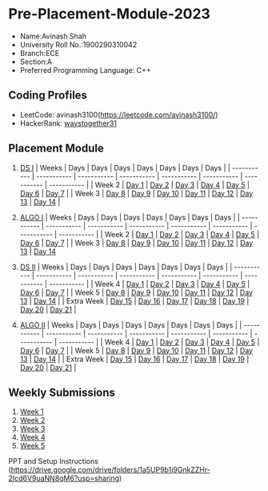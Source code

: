 # Pre-Placement-Module-2023

- Name:Avinash Shah
- University Roll No.:1900290310042
- Branch:ECE
- Section:A
- Preferred Programming Language: C++

## Coding Profiles
- LeetCode: avinash3100(https://leetcode.com/avinash3100/)
- HackerRank: [waystogether31](https://www.hackerrank.com/waystogether31)

## Placement Module
1. [DS I](https://github.com/Avinashshah1/Pre-Placement-Module-2023/tree/main/DS%20I)
    | Weeks | Days | Days | Days | Days | Days | Days | Days |
    | ----------- | ----------- | ----------- | ----------- | ----------- | ----------- | ----------- | ----------- | 
    | Week 2 | [Day 1](https://github.com/Avinashshah1/Pre-Placement-Module-2023/tree/main/DS%20I/Day%201) | [Day 2](https://github.com/Avinashshah1/Pre-Placement-Module-2023/tree/main/DS%20I/Day%202) | [Day 3](https://github.com/Avinashshah1/Pre-Placement-Module-2023/tree/main/DS%20I/Day%203) | [Day 4](https://github.com/Avinashshah1/Pre-Placement-Module-2023/tree/main/DS%20I/Day%204) | [Day 5](https://github.com/Avinashshah1/Pre-Placement-Module-2023/tree/main/DS%20I/Day%205) | [Day 6](https://github.com/Avinashshah1/Pre-Placement-Module-2023/tree/main/DS%20I/Day%206) | [Day 7](https://github.com/Avinashshah1/Pre-Placement-Module-2023/tree/main/DS%20I/Day%207) |
    | Week 3 | [Day 8](https://github.com/Avinashshah1/Pre-Placement-Module-2023/tree/main/DS%20I/Day%208) | [Day 9](https://github.com/Avinashshah1/Pre-Placement-Module-2023/tree/main/DS%20I/Day%209) | [Day 10](https://github.com/Avinashshah1/Pre-Placement-Module-2023/tree/main/DS%20I/Day%2010) | [Day 11](https://github.com/Avinashshah1/Pre-Placement-Module-2023/tree/main/DS%20I/Day%2011) | [Day 12](https://github.com/Avinashshah1/Pre-Placement-Module-2023/tree/main/DS%20I/Day%2012) | [Day 13](https://github.com/Avinashshah1/Pre-Placement-Module-2023/tree/main/DS%20I/Day%2013) | [Day 14](https://github.com/Avinashshah1/Pre-Placement-Module-2023/tree/main/DS%20I/Day%2014) |
    
2. [ALGO I](https://github.com/Avinashshah1/Pre-Placement-Module-2023/tree/main/ALGO%20I)
    | Weeks | Days | Days | Days | Days | Days | Days | Days |
    | ----------- | ----------- | ----------- | ----------- | ----------- | ----------- | ----------- | ----------- |
    | Week 2 | [Day 1](https://github.com/Avinashshah1/Pre-Placement-Module-2023/tree/main/ALGO%20I/Day%201) | [Day 2](https://github.com/Avinashshah1/Pre-Placement-Module-2023/tree/main/ALGO%20I/Day%202) | [Day 3](https://github.com/Avinashshah1/Pre-Placement-Module-2023/tree/main/ALGO%20I/Day%203) | [Day 4](https://github.com/Avinashshah1/Pre-Placement-Module-2023/tree/main/ALGO%20I/Day%204) | [Day 5](https://github.com/Avinashshah1/Pre-Placement-Module-2023/tree/main/ALGO%20I/Day%205) | [Day 6](https://github.com/Avinashshah1/Pre-Placement-Module-2023/tree/main/ALGO%20I/Day%206) | [Day 7](https://github.com/Avinashshah1/Pre-Placement-Module-2023/tree/main/ALGO%20I/Day%207) |
    | Week 3 | [Day 8](https://github.com/Avinashshah1/Pre-Placement-Module-2023/tree/main/ALGO%20I/Day%208) | [Day 9](https://github.com/Avinashshah1/Pre-Placement-Module-2023/tree/main/ALGO%20I/Day%209) | [Day 10](https://github.com/Avinashshah1/Pre-Placement-Module-2023/tree/main/ALGO%20I/Day%2010) | [Day 11](https://github.com/Avinashshah1/Pre-Placement-Module-2023/tree/main/ALGO%20I/Day%2011) | [Day 12](https://github.com/Avinashshah1/Pre-Placement-Module-2023/tree/main/ALGO%20I/Day%2012) | [Day 13](https://github.com/Avinashshah1/Pre-Placement-Module-2023/tree/main/ALGO%20I/Day%2013) | [Day 14](https://github.com/Avinashshah1/Pre-Placement-Module-2023/tree/main/ALGO%20I/Day%2014)  
    
3. [DS II](https://github.com/Avinashshah1/Pre-Placement-Module-2023/tree/main/DS%20II)
    | Weeks | Days | Days | Days | Days | Days | Days | Days |
    | ----------- | ----------- | ----------- | ----------- | ----------- | ----------- | ----------- | ----------- |
    | Week 4 | [Day 1](https://github.com/Avinashshah1/Pre-Placement-Module-2023/tree/main/DS%20II/Day%201) | [Day 2](https://github.com/Avinashshah1/Pre-Placement-Module-2023/tree/main/DS%20II/Day%202) | [Day 3](https://github.com/Avinashshah1/Pre-Placement-Module-2023/tree/main/DS%20II/Day%203) | [Day 4](https://github.com/Avinashshah1/Pre-Placement-Module-2023/tree/main/DS%20II/Day%204) | [Day 5](https://github.com/Avinashshah1/Pre-Placement-Module-2023/tree/main/DS%20II/Day%205) | [Day 6](https://github.com/Avinashshah1/Pre-Placement-Module-2023/tree/main/DS%20II/Day%206) | [Day 7](https://github.com/Avinashshah1/Pre-Placement-Module-2023/tree/main/DS%20II/Day%207) | 
    | Week 5 | [Day 8](https://github.com/Avinashshah1/Pre-Placement-Module-2023/tree/main/DS%20II/Day%208) | [Day 9](https://github.com/Avinashshah1/Pre-Placement-Module-2023/tree/main/DS%20II/Day%209) | [Day 10](https://github.com/Avinashshah1/Pre-Placement-Module-2023/tree/main/DS%20II/Day%2010) | [Day 11](https://github.com/Avinashshah1/Pre-Placement-Module-2023/tree/main/DS%20II/Day%2011) | [Day 12](https://github.com/Avinashshah1/Pre-Placement-Module-2023/tree/main/DS%20II/Day%2012) | [Day 13](https://github.com/Avinashshah1/Pre-Placement-Module-2023/tree/main/DS%20II/Day%2013) | [Day 14](https://github.com/Avinashshah1/Pre-Placement-Module-2023/tree/main/DS%20II/Day%2014) |
    | Extra Week | [Day 15](https://github.com/Avinashshah1/Pre-Placement-Module-2023/tree/main/DS%20II/Day%2015) | [Day 16](https://github.com/Avinashshah1/Pre-Placement-Module-2023/tree/main/DS%20II/Day%2016) | [Day 17](https://github.com/Avinashshah1/Pre-Placement-Module-2023/tree/main/DS%20II/Day%2017) | [Day 18](https://github.com/Avinashshah1/Pre-Placement-Module-2023/tree/main/DS%20II/Day%2018) | [Day 19](https://github.com/Avinashshah1/Pre-Placement-Module-2023/tree/main/DS%20II/Day%2019) | [Day 20](https://github.com/Avinashshah1/Pre-Placement-Module-2023/tree/main/DS%20II/Day%2020) | [Day 21](https://github.com/Avinashshah1/Pre-Placement-Module-2023/tree/main/DS%20II/Day%2021) |
    
4. [ALGO II](https://github.com/Avinashshah1/Pre-Placement-Module-2023/tree/main/ALGO%20II)
    | Weeks | Days | Days | Days | Days | Days | Days | Days |
    | ----------- | ----------- | ----------- | ----------- | ----------- | ----------- | ----------- | ----------- |
    | Week 4 | [Day 1](https://github.com/Avinashshah1/Pre-Placement-Module-2023/tree/main/ALGO%20II/Day%201) | [Day 2](https://github.com/Avinashshah1/Pre-Placement-Module-2023/tree/main/ALGO%20II/Day%202) | [Day 3](https://github.com/Avinashshah1/Pre-Placement-Module-2023/tree/main/ALGO%20II/Day%203) | [Day 4](https://github.com/Avinashshah1/Pre-Placement-Module-2023/tree/main/ALGO%20II/Day%204) | [Day 5](https://github.com/Avinashshah1/Pre-Placement-Module-2023/tree/main/ALGO%20II/Day%205) | [Day 6](https://github.com/Avinashshah1/Pre-Placement-Module-2023/tree/main/ALGO%20II/Day%206) | [Day 7](https://github.com/Avinashshah1/Pre-Placement-Module-2023/tree/main/ALGO%20II/Day%207) |
    | Week 5 | [Day 8](https://github.com/Avinashshah1/Pre-Placement-Module-2023/tree/main/ALGO%20II/Day%208) | [Day 9](https://github.com/Avinashshah1/Pre-Placement-Module-2023/tree/main/ALGO%20II/Day%209) | [Day 10](https://github.com/Avinashshah1/Pre-Placement-Module-2023/tree/main/ALGO%20II/Day%2010) | [Day 11](https://github.com/Avinashshah1/Pre-Placement-Module-2023/tree/main/ALGO%20II/Day%2011) | [Day 12](https://github.com/Avinashshah1/Pre-Placement-Module-2023/tree/main/ALGO%20II/Day%2012) | [Day 13](https://github.com/Avinashshah1/Pre-Placement-Module-2023/tree/main/ALGO%20II/Day%2013) | [Day 14](https://github.com/Avinashshah1/Pre-Placement-Module-2023/tree/main/ALGO%20II/Day%2014) |
    | Extra Week | [Day 15](https://github.com/Avinashshah1/Pre-Placement-Module-2023/tree/main/ALGO%20II/Day%2015) | [Day 16](https://github.com/Avinashshah1/Pre-Placement-Module-2023/tree/main/ALGO%20II/Day%2016) | [Day 17](https://github.com/Avinashshah1/Pre-Placement-Module-2023/tree/main/ALGO%20II/Day%2017) | [Day 18](https://github.com/Avinashshah1/Pre-Placement-Module-2023/tree/main/ALGO%20II/Day%2018) | [Day 19](https://github.com/Avinashshah1/Pre-Placement-Module-2023/tree/main/ALGO%20II/Day%2019) | [Day 20](https://github.com/Avinashshah1/Pre-Placement-Module-2023/tree/main/ALGO%20II/Day%2020) | [Day 21](https://github.com/Avinashshah1/Pre-Placement-Module-2023/tree/main/ALGO%20II/Day%2021) |

## Weekly Submissions
1. [Week 1](https://github.com/Avinashshah1/Pre-Placement-Module-2023/tree/main/Weekly%20Submissions/Week%201)
2. [Week 2](https://github.com/Avinashshah1/Pre-Placement-Module-2023/tree/main/Weekly%20Submissions/Week%202)
3. [Week 3](https://github.com/Avinashshah1/Pre-Placement-Module-2023/tree/main/Weekly%20Submissions/Week%203)
4. [Week 4](https://github.com/Avinashshah1/Pre-Placement-Module-2023/tree/main/Weekly%20Submissions/Week%204)
5. [Week 5](https://github.com/Avinashshah1/Pre-Placement-Module-2023/tree/main/Weekly%20Submissions/Week%205)


PPT and Setup Instructions    
(https://drive.google.com/drive/folders/1a5UP9b1i9GnkZZHr-2Icd6V9uaNN8qM6?usp=sharing)
